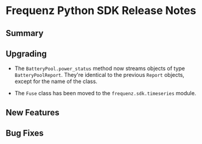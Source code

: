 # Frequenz Python SDK Release Notes

## Summary

<!-- Here goes a general summary of what this release is about -->

## Upgrading

- The `BatteryPool.power_status` method now streams objects of type `BatteryPoolReport`.  They're identical to the previous `Report` objects, except for the name of the class.

- The `Fuse` class has been moved to the `frequenz.sdk.timeseries` module.

## New Features

<!-- Here goes the main new features and examples or instructions on how to use them -->

## Bug Fixes

<!-- Here goes notable bug fixes that are worth a special mention or explanation -->
